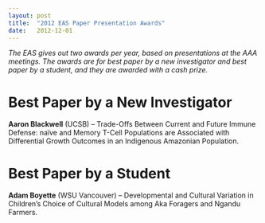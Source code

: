 ```yaml
---
layout: post
title:  "2012 EAS Paper Presentation Awards"
date:   2012-12-01
---
```


*The EAS gives out two awards per year, based on presentations at the AAA meetings. The awards are for best paper by a new investigator and best paper by a student, and they are awarded with a cash prize.*

# Best Paper by a New Investigator
**Aaron Blackwell** (UCSB) – Trade-Offs Between Current and Future Immune Defense: naïve and Memory T-Cell Populations are Associated with Differential Growth Outcomes in an Indigenous Amazonian Population.

# Best Paper by a Student
**Adam Boyette** (WSU Vancouver) – Developmental and Cultural Variation in Children’s Choice of Cultural Models among Aka Foragers and Ngandu Farmers.
